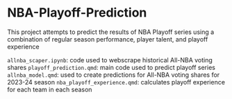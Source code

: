 # NBA-Playoff-Prediction
This project attempts to predict the results of NBA Playoff series using a combination of regular season performance, player talent, and playoff experience

`allnba_scaper.ipynb`: code used to webscrape historical All-NBA voting shares
`playoff_prediction.qmd`: main code used to predict playoff series
`allnba_model.qmd`: used to create predictions for All-NBA voting shares for 2023-24 season
`nba_playoff_experience.qmd`: calculates playoff experience for each team in each season
